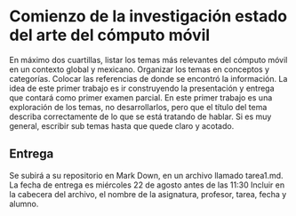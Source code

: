 # Comienzo de la investigación estado del arte del cómputo móvil
En máximo dos cuartillas, listar los temas más relevantes del cómputo móvil en un contexto global y mexicano.
Organizar los temas en conceptos y categorías.
Colocar las referencias de donde se encontró la información.
La idea de este primer trabajo es ir construyendo la presentación y entrega que contará como primer examen parcial.
En este primer trabajo es una exploración de los temas, no desarrollarlos, pero que el título del tema describa correctamente de lo que se está tratando de hablar. Si es muy general, escribir sub temas hasta que quede claro y acotado.

## Entrega
Se subirá a su repositorio en Mark Down, en un archivo llamado tarea1.md.
La fecha de entrega es miércoles 22 de agosto antes de las 11:30
Incluir en la cabecera del archivo, el nombre de la asignatura, profesor, tarea, fecha y alumno.
